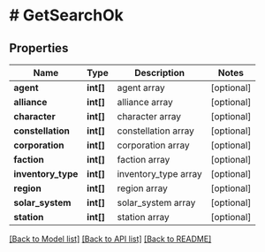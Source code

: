 # # GetSearchOk

## Properties

Name | Type | Description | Notes
------------ | ------------- | ------------- | -------------
**agent** | **int[]** | agent array | [optional]
**alliance** | **int[]** | alliance array | [optional]
**character** | **int[]** | character array | [optional]
**constellation** | **int[]** | constellation array | [optional]
**corporation** | **int[]** | corporation array | [optional]
**faction** | **int[]** | faction array | [optional]
**inventory_type** | **int[]** | inventory_type array | [optional]
**region** | **int[]** | region array | [optional]
**solar_system** | **int[]** | solar_system array | [optional]
**station** | **int[]** | station array | [optional]

[[Back to Model list]](../../README.md#models) [[Back to API list]](../../README.md#endpoints) [[Back to README]](../../README.md)

